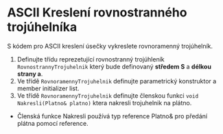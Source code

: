 # ASCII Kreslení rovnostranného trojúhelníka

S kódem pro ASCII kreslení úsečky vykreslete rovnoramenný trojúhelník.

1) Definujte třídu reprezetující rovnostranný trojúhleník `RovnostrannyTrojuhelnik` který bude definovaný **středem S** a **délkou strany a**.
2) Ve třídě `RovnoramennyTrojuhelnik` definujte parametrický konstruktor a member initializer list.
2) Ve třídě `RovnoramennyTrojuhelnik` definujte členskou funkci `void Nakresli(Platno& platno)` ktera nakresli trojuhelnik na plátno.

* Členská funkce Nakresli používá typ reference Platno& pro předání plátna pomocí reference.
